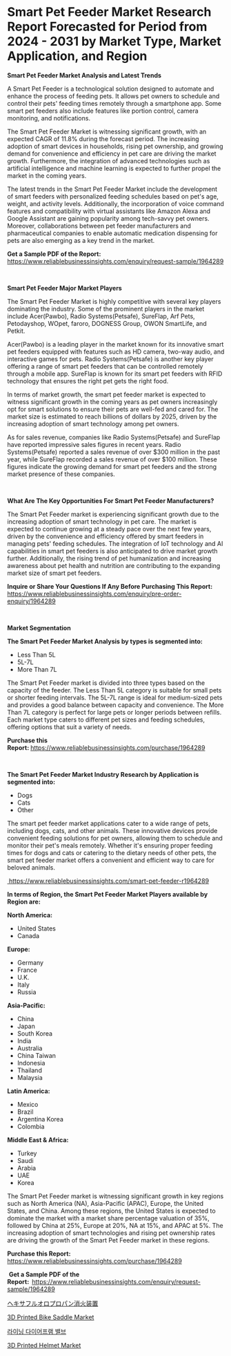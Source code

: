 <p><h1>Smart Pet Feeder Market Research Report Forecasted for Period from 2024 -  2031 by Market Type, Market Application, and Region</h1></p><p><strong>Smart Pet Feeder Market Analysis and Latest Trends</strong></p>
<p><p>A Smart Pet Feeder is a technological solution designed to automate and enhance the process of feeding pets. It allows pet owners to schedule and control their pets' feeding times remotely through a smartphone app. Some smart pet feeders also include features like portion control, camera monitoring, and notifications.</p><p>The Smart Pet Feeder Market is witnessing significant growth, with an expected CAGR of 11.8% during the forecast period. The increasing adoption of smart devices in households, rising pet ownership, and growing demand for convenience and efficiency in pet care are driving the market growth. Furthermore, the integration of advanced technologies such as artificial intelligence and machine learning is expected to further propel the market in the coming years.</p><p>The latest trends in the Smart Pet Feeder Market include the development of smart feeders with personalized feeding schedules based on pet's age, weight, and activity levels. Additionally, the incorporation of voice command features and compatibility with virtual assistants like Amazon Alexa and Google Assistant are gaining popularity among tech-savvy pet owners. Moreover, collaborations between pet feeder manufacturers and pharmaceutical companies to enable automatic medication dispensing for pets are also emerging as a key trend in the market.</p></p>
<p><strong>Get a Sample PDF of the Report:&nbsp;</strong> <a href="https://www.reliablebusinessinsights.com/enquiry/request-sample/1964289">https://www.reliablebusinessinsights.com/enquiry/request-sample/1964289</a></p>
<p>&nbsp;</p>
<p><strong>Smart Pet Feeder Major Market Players</strong></p>
<p><p>The Smart Pet Feeder Market is highly competitive with several key players dominating the industry. Some of the prominent players in the market include Acer(Pawbo), Radio Systems(Petsafe), SureFlap, Arf Pets, Petodayshop, WOpet, faroro, DOGNESS Group, OWON SmartLife, and Petkit.</p><p>Acer(Pawbo) is a leading player in the market known for its innovative smart pet feeders equipped with features such as HD camera, two-way audio, and interactive games for pets. Radio Systems(Petsafe) is another key player offering a range of smart pet feeders that can be controlled remotely through a mobile app. SureFlap is known for its smart pet feeders with RFID technology that ensures the right pet gets the right food.</p><p>In terms of market growth, the smart pet feeder market is expected to witness significant growth in the coming years as pet owners increasingly opt for smart solutions to ensure their pets are well-fed and cared for. The market size is estimated to reach billions of dollars by 2025, driven by the increasing adoption of smart technology among pet owners.</p><p>As for sales revenue, companies like Radio Systems(Petsafe) and SureFlap have reported impressive sales figures in recent years. Radio Systems(Petsafe) reported a sales revenue of over $300 million in the past year, while SureFlap recorded a sales revenue of over $100 million. These figures indicate the growing demand for smart pet feeders and the strong market presence of these companies.</p></p>
<p>&nbsp;</p>
<p><strong>What Are The Key Opportunities For Smart Pet Feeder Manufacturers?</strong></p>
<p><p>The Smart Pet Feeder market is experiencing significant growth due to the increasing adoption of smart technology in pet care. The market is expected to continue growing at a steady pace over the next few years, driven by the convenience and efficiency offered by smart feeders in managing pets' feeding schedules. The integration of IoT technology and AI capabilities in smart pet feeders is also anticipated to drive market growth further. Additionally, the rising trend of pet humanization and increasing awareness about pet health and nutrition are contributing to the expanding market size of smart pet feeders.</p></p>
<p><strong>Inquire or Share Your Questions If Any Before Purchasing This Report:</strong> <a href="https://www.reliablebusinessinsights.com/enquiry/pre-order-enquiry/1964289">https://www.reliablebusinessinsights.com/enquiry/pre-order-enquiry/1964289</a></p>
<p>&nbsp;</p>
<p><strong>Market Segmentation</strong></p>
<p><strong>The Smart Pet Feeder Market Analysis by types is segmented into:</strong></p>
<p><ul><li>Less Than 5L</li><li>5L-7L</li><li>More Than 7L</li></ul></p>
<p><p>The Smart Pet Feeder market is divided into three types based on the capacity of the feeder. The Less Than 5L category is suitable for small pets or shorter feeding intervals. The 5L-7L range is ideal for medium-sized pets and provides a good balance between capacity and convenience. The More Than 7L category is perfect for large pets or longer periods between refills. Each market type caters to different pet sizes and feeding schedules, offering options that suit a variety of needs.</p></p>
<p><strong>Purchase this Report:&nbsp;</strong><a href="https://www.reliablebusinessinsights.com/purchase/1964289">https://www.reliablebusinessinsights.com/purchase/1964289</a></p>
<p>&nbsp;</p>
<p><strong>The Smart Pet Feeder Market Industry Research by Application is segmented into:</strong></p>
<p><ul><li>Dogs</li><li>Cats</li><li>Other</li></ul></p>
<p><p>The smart pet feeder market applications cater to a wide range of pets, including dogs, cats, and other animals. These innovative devices provide convenient feeding solutions for pet owners, allowing them to schedule and monitor their pet's meals remotely. Whether it's ensuring proper feeding times for dogs and cats or catering to the dietary needs of other pets, the smart pet feeder market offers a convenient and efficient way to care for beloved animals.</p></p>
<p><a href="https://www.reliablebusinessinsights.com/smart-pet-feeder-r1964289">&nbsp;https://www.reliablebusinessinsights.com/smart-pet-feeder-r1964289</a></p>
<p><strong>In terms of Region, the Smart Pet Feeder Market Players available by Region are:</strong></p>
<p>
    <p> <strong> North America: </strong>
        <ul>
            <li>United States</li>
            <li>Canada</li>
        </ul>
        </p> 
    <p> <strong> Europe: </strong>
        <ul>
            <li>Germany</li>
            <li>France</li>
            <li>U.K.</li>
            <li>Italy</li>
            <li>Russia</li>
        </ul>
        </p> 
    <p> <strong> Asia-Pacific: </strong>
        <ul>
            <li>China</li>
            <li>Japan</li>
            <li>South Korea</li>
            <li>India</li>
            <li>Australia</li>
            <li>China Taiwan</li>
            <li>Indonesia</li>
            <li>Thailand</li>
            <li>Malaysia</li>
        </ul>
        </p> 
    <p> <strong> Latin America: </strong>
        <ul>
            <li>Mexico</li>
            <li>Brazil</li>
            <li>Argentina Korea</li>
            <li>Colombia</li>
        </ul>
        </p> 
    <p> <strong> Middle East & Africa: </strong>
        <ul>
            <li>Turkey</li>
            <li>Saudi</li>
            <li>Arabia</li>
            <li>UAE</li>
            <li>Korea</li>
        </ul>
    </p>
    </p>
<p><p>The Smart Pet Feeder market is witnessing significant growth in key regions such as North America (NA), Asia-Pacific (APAC), Europe, the United States, and China. Among these regions, the United States is expected to dominate the market with a market share percentage valuation of 35%, followed by China at 25%, Europe at 20%, NA at 15%, and APAC at 5%. The increasing adoption of smart technologies and rising pet ownership rates are driving the growth of the Smart Pet Feeder market in these regions.</p></p>
<p><strong>Purchase this Report: </strong><a href="https://www.reliablebusinessinsights.com/purchase/1964289">https://www.reliablebusinessinsights.com/purchase/1964289</a></p>
<p>&nbsp;<strong>Get a Sample PDF of the Report:&nbsp;&nbsp;</strong><a href="https://www.reliablebusinessinsights.com/enquiry/request-sample/1964289">https://www.reliablebusinessinsights.com/enquiry/request-sample/1964289</a></p>
<p><strong></strong></p>
<p><p><a href="https://github.com/DudleyFerry/Market-Research-Report-List-1/blob/main/5037234141469.md">ヘキサフルオロプロパン消火装置</a></p><p><a href="https://github.com/sowravmitra0/Market-Research-Report-List-1/blob/main/3d-printed-bike-saddle-market.md">3D Printed Bike Saddle Market</a></p><p><a href="https://github.com/konokaryan/Market-Research-Report-List-1/blob/main/2326165149318.md">라이닝 다이어프램 밸브</a></p><p><a href="https://github.com/kaiserrayhan25/Market-Research-Report-List-1/blob/main/3d-printed-helmet-market.md">3D Printed Helmet Market</a></p></p>